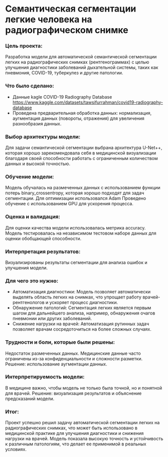 # Семантическая сегментации легкие человека на радиографическом снимке

### Цель проекта:
Разработка модели для автоматической семантической сегментации легких на радиографических снимках (рентгенограммах) с целью улучшения диагностики заболеваний дыхательной системы, таких как пневмония, COVID-19, туберкулез и другие патологии.

### Что было сделано:
* Данные kagle COVID-19 Radiography Database https://www.kaggle.com/datasets/tawsifurrahman/covid19-radiography-database
* Проведена предварительная обработка данных: нормализация, аугментация данных (повороты, отражения) для увеличения разнообразия данных.

### Выбор архитектуры модели:

Для задачи семантической сегментации выбрана архитектура U-Net++, которая хорошо зарекомендовала себя в медицинской визуализации благодаря своей способности работать с ограниченным количеством данных и высокой точностью.

### Обучение модели:

Модель обучалась на размеченных данных с использованием функции потерь binary_crossentropy, которая хорошо подходят для задач сегментации.
Для оптимизации использовался Adam
Проведено обучение с использованием GPU для ускорения процесса.

### Оценка и валидация:

Для оценки качества модели использовалась метрика accuracy.
Модель тестировалась на независимом тестовом наборе данных для оценки обобщающей способности.

### Интерпретация результатов:

Визуализированы результаты сегментации для анализа ошибок и улучшения модели.

### Для чего это нужно:
* Автоматизация диагностики: Модель позволяет автоматически выделять область легких на снимках, что упрощает работу врачей-рентгенологов и ускоряет процесс диагностики.
* Обнаружение патологий: Сегментация легких является первым шагом для дальнейшего анализа, например, обнаружения очагов пневмонии или других заболеваний.
* Снижение нагрузки на врачей: Автоматизация рутинных задач позволяет врачам сосредоточиться на более сложных случаях.

### Трудности и боли, которые были решены:
Недостаток размеченных данных. Медицинские данные часто ограничены из-за конфиденциальности и сложности разметки. Решение: использование аугментации данных.

### Интерпретируемость модели:
В медицине важно, чтобы модель не только была точной, но и понятной для врачей. Решение: визуализация результатов и объяснение предсказаний модели.

### Итог:
Проект успешно решил задачу автоматической сегментации легких на радиографических снимках, что может быть использовано в медицинской практике для улучшения диагностики и снижения нагрузки на врачей. Модель показала высокую точность и устойчивость к различным патологиям, что делает ее применимой в реальных условиях.
